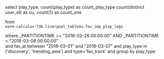 select
 play_type,
 count(play_type) as count_play_type
 count(distinct user_id) as uu,
 count(1) as count_one

from    
 `warm-calculus-736.liverpool_tableau.fav_imp_play_logs`

where
_PARTITIONTIME >= "2018-02-28 00:00:00" AND _PARTITIONTIME < "2018-03-08 00:00:00"  
and
fav_at between "2018-03-01" and "2018-03-07"
and
play_type in ('discovery', 'trending_awa')
and
type='fav_track'
and
group by play_type

